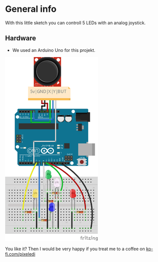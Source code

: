 # General info

With this little sketch you can controll 5 LEDs with an analog joystick. 

## Hardware
- We used an Arduino Uno for this projekt. 

<img src="https://github.com/pixelEDI/TikTok-Projects/blob/main/3_Joystick/01Joystick_Steckplatine.png?raw=true" width="300">


You like it? Then I would be very happy if you treat me to a coffee on [ko-fi.com/pixeledi](https://www.ko-fi.com/pixeledi)
